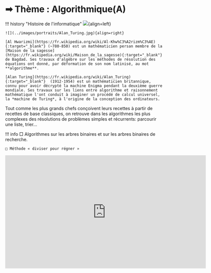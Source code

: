 # &#10145; Thème : Algorithmique(A)

!!! history "Histoire de l'informatique"
    ![](../images/portraits/Al-Khwarizmi.jpg){align=left} 

    ![](../images/portraits/Alan_Turing.jpg){align=right}

    [Al Hwarizmi](https://fr.wikipedia.org/wiki/Al-Khw%C3%A2rizm%C3%AE){:target="_blank"} (~780-850) est un mathématicien persan membre de la [Maison de la sagesse](https://fr.wikipedia.org/wiki/Maison_de_la_sagesse){:target="_blank"} de Bagdad. Ses travaux d'algèbre sur les méthodes de résolution des équations ont donné, par déformation de son nom latinisé, au mot **algorithme**.

    [Alan Turing](https://fr.wikipedia.org/wiki/Alan_Turing){:target="_blank"}  (1912-1954) est un mathématicien britannique, connu pour avoir décrypté la machine Enigma pendant la deuxième guerre mondiale. Ses travaux sur les liens entre algorithme et raisonnement mathématique l'ont conduit à imaginer un procédé de calcul universel, la *machine de Turing*, à l'origine de la conception des ordinateurs.

Tout comme les plus grands chefs conçoivent leurs recettes à partir de recettes de base classiques, on retrouve dans les algorithmes les plus complexes des résolutions de problèmes simples et récurrents: parcourir une liste, trier...

<!-- ![](../images/AnimeHanoiNB.gif){: .center width=640}  -->

!!! info
    □ Algorithmes sur les arbres binaires et sur les arbres binaires de recherche.

    □ Méthode « diviser pour régner »

<p align="center">
<iframe width="640" height="360" src="https://www.youtube.com/embed/AgtOCNCejQ8" title="YouTube video player" frameborder="0" allow="accelerometer; autoplay; clipboard-write; encrypted-media; gyroscope; picture-in-picture" allowfullscreen></iframe>
</p>


